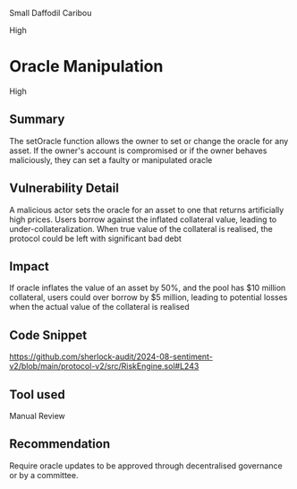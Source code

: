Small Daffodil Caribou

High

# Oracle Manipulation

High

## Summary
The setOracle function allows the owner to set or change the oracle for any asset. If the owner's account is compromised or if the owner behaves maliciously, they can set a faulty or manipulated oracle 

## Vulnerability Detail
A malicious actor sets the oracle for an asset to one that returns artificially high prices. Users borrow against the inflated collateral value, leading to under-collateralization. When true value of the collateral is realised, the protocol could be left with significant bad debt 

## Impact
If oracle inflates the value of an asset by 50%, and the pool has $10 million collateral, users could over borrow by $5 million, leading to potential losses when the actual value of the collateral is realised 

## Code Snippet

https://github.com/sherlock-audit/2024-08-sentiment-v2/blob/main/protocol-v2/src/RiskEngine.sol#L243

## Tool used
Manual Review

## Recommendation
Require oracle updates to be approved through decentralised governance or by a committee.